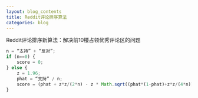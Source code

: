 ```yaml
---
layout: blog_contents
title: Reddit评论排序算法
categories: blog
---
```


Reddit评论排序新算法：解决前10楼占领优秀评论区的问题 

```javascript    
n = “支持” + “反对”;
if (n==0) {
    score = 0;
} else {
    z = 1.96;
    phat = “支持” / n;
    score = (phat + z*z/(2*n) - z * Math.sqrt((phat*(1-phat)+z*z/(4*n))/n))/(1+z*z/n);
}
```